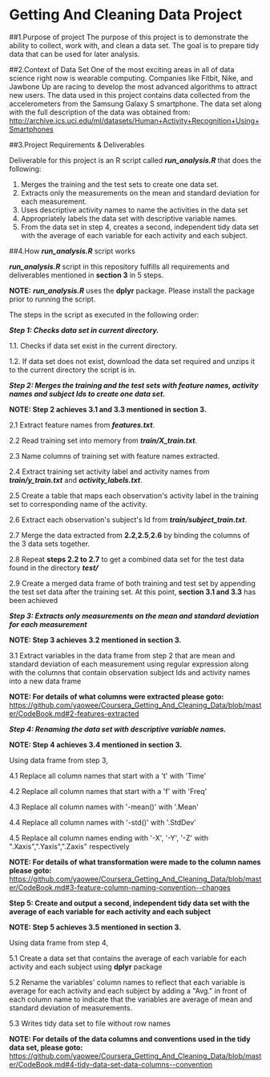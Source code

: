 # Getting And Cleaning Data Project

##1.Purpose of project
The purpose of this project is to demonstrate the ability to collect, work with, and clean a data set. The goal is to prepare tidy data that can be used for later analysis. 

##2.Context of Data Set
One of the most exciting areas in all of data science right now is wearable computing. Companies like Fitbit, Nike, and Jawbone Up are racing to develop the most advanced algorithms to attract new users. The data used in this project contains data collected from the accelerometers from the Samsung Galaxy S smartphone. The data set along with the full description of the data was obtained from:
http://archive.ics.uci.edu/ml/datasets/Human+Activity+Recognition+Using+Smartphones

##3.Project Requirements & Deliverables

Deliverable for this project is an R script called **_run_analysis.R_** that does the following:

1. Merges the training and the test sets to create one data set.
2. Extracts only the measurements on the mean and standard deviation for each measurement.
3. Uses descriptive activity names to name the activities in the data set
4. Appropriately labels the data set with descriptive variable names.
5. From the data set in step 4, creates a second, independent tidy data set with the average of each variable for each activity and each subject.

##4.How **_run_analysis.R_** script works

**_run_analysis.R_** script in this repository fulfills all requirements and deliverables mentioned in **section 3** in 5 steps.

**NOTE:** **_run_analysis.R_** uses the **dplyr** package. Please install the package prior to running the script.

The steps in the script as executed in the following order:

**_Step 1: Checks data set in current directory._**

1.1. Checks if data set exist in the current directory.

1.2. If data set does not exist, download the data set required and unzips it to the current directory the script is in.

**_Step 2:  Merges the training and the test sets with feature names, activity names and subject Ids to create one data set._**

**NOTE: Step 2 achieves 3.1 and 3.3 mentioned in section 3.**

2.1 Extract feature names from **_features.txt_**.

2.2 Read training set into memory from  **_train/X_train.txt_**.

2.3 Name columns of training set with feature names extracted.

2.4 Extract training set activity label and activity names from **_train/y_train.txt_** and **_activity_labels.txt_**.

2.5 Create a table that maps each observation's activity label in the training set to corresponding name of the activity.

2.6 Extract each observation's subject's Id from **_train/subject_train.txt_**.

2.7 Merge the data extracted from **2.2**,**2.5**,**2.6** by binding the columns of the 3 data sets together.

2.8 Repeat **steps 2.2 to 2.7** to get a combined data set for the test data found in the directory **_test/_**

2.9 Create a merged data frame of both training and test set by appending the test set data after the training set. At this point, **section 3.1 and 3.3** has been achieved

**_Step 3: Extracts only measurements on the mean and standard deviation for each measurement_**

**NOTE: Step 3 achieves 3.2 mentioned in section 3.**

3.1 Extract variables in the data frame from step 2 that are mean and standard deviation of each measurement using regular expression along with the columns that contain observation subject Ids and activity names into a new data frame

**NOTE: For details of what columns were extracted please goto:** https://github.com/yaowee/Coursera_Getting_And_Cleaning_Data/blob/master/CodeBook.md#2-features-extracted

**_Step 4: Renaming the data set with descriptive variable names._**

**NOTE: Step 4 achieves 3.4 mentioned in section 3.**

Using data frame from step 3,

4.1 Replace all column names that start with a 't' with 'Time'

4.2 Replace all column names that start with a 'f' with 'Freq'

4.3 Replace all column names with '-mean()' with '.Mean'

4.4 Replace all column names with '-std()' with '.StdDev'

4.5 Replace all column names ending with '-X', '-Y', '-Z' with ".Xaxis",".Yaxis",".Zaxis" respectively

**NOTE: For details of what transformation were made to the column names please goto:** https://github.com/yaowee/Coursera_Getting_And_Cleaning_Data/blob/master/CodeBook.md#3-feature-column-naming-convention--changes

**Step 5: Create and output a second, independent tidy data set with the average of each variable for each activity and each subject**

**NOTE: Step 5 achieves 3.5 mentioned in section 3.**

Using data frame from step 4,

5.1 Create a data set that contains the average of each variable for each activity and each subject using **dplyr** package

5.2 Rename the variables' column names to reflect that each variable is average for each activity and each subject by adding a "Avg." in front of each column name to indicate that the variables are average of mean and standard deviation of measurements.

5.3 Writes tidy data set to file without row names

**NOTE: For details of the data columns and conventions used in the tidy data set, please goto:** https://github.com/yaowee/Coursera_Getting_And_Cleaning_Data/blob/master/CodeBook.md#4-tidy-data-set-data-columns--convention
